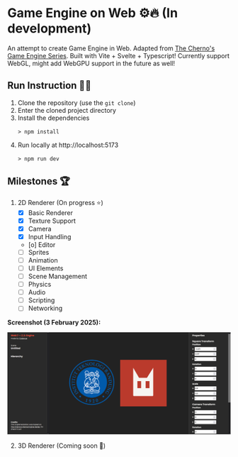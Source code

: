 # Game Engine on Web ⚙🔥 (In development)
An attempt to create Game Engine in Web. Adapted from [The Cherno's Game Engine Series](https://www.youtube.com/watch?v=JxIZbV_XjAs&list=PLlrATfBNZ98dC-V-N3m0Go4deliWHPFwT). Built with Vite + Svelte + Typescript! Currently support WebGL, might add WebGPU support in the future as well!

## Run Instruction 🏃‍♂️
1. Clone the repository (use the `git clone`)
2. Enter the cloned project directory
3. Install the dependencies
      ```batch
      > npm install
      ```
4. Run locally at http://localhost:5173
      ```batch
      > npm run dev
      ```

## Milestones 🏆
1. 2D Renderer (On progress ⭐)
      - [x] Basic Renderer
      - [x] Texture Support
      - [x] Camera
      - [x] Input Handling
      - [o] Editor
      - [ ] Sprites
      - [ ] Animation
      - [ ] UI Elements
      - [ ] Scene Management
      - [ ] Physics
      - [ ] Audio
      - [ ] Scripting
      - [ ] Networking

**Screenshot (3 February 2025):**

![Progress, 3 February 2025](./docs/screenshots/2025-02-03.png)

2. 3D Renderer (Coming soon 🚀)